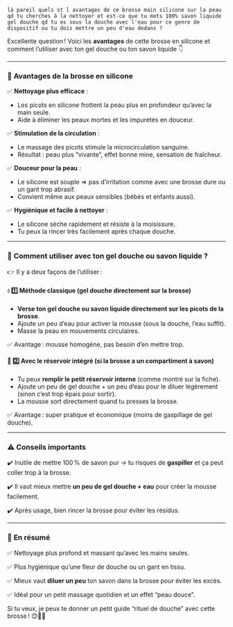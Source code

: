 ```
là pareil quels st l avantages de ce brosse main silicone sur la peau qd tu cherches à la nettoyer et est-ce que tu mets 100% savon liquide gel douche qd tu es sous la douche avec l'eau pour ce genre de dispositif ou tu dois mettre un peu d'eau dedans ?
```

Excellente question ! Voici les **avantages** de cette brosse en silicone et comment l’utiliser avec ton gel douche ou ton savon liquide 👇

------

### 🌟 **Avantages de la brosse en silicone**

✅ **Nettoyage plus efficace** :

- Les picots en silicone frottent la peau plus en profondeur qu’avec la main seule.
- Aide à éliminer les peaux mortes et les impuretés en douceur.

✅ **Stimulation de la circulation** :

- Le massage des picots stimule la microcirculation sanguine.
- Résultat : peau plus “vivante”, effet bonne mine, sensation de fraîcheur.

✅ **Douceur pour la peau** :

- Le silicone est souple ⇒ pas d’irritation comme avec une brosse dure ou un gant trop abrasif.
- Convient même aux peaux sensibles (bébés et enfants aussi).

✅ **Hygiénique et facile à nettoyer** :

- Le silicone sèche rapidement et résiste à la moisissure.
- Tu peux la rincer très facilement après chaque douche.

------

### 🚿 **Comment utiliser avec ton gel douche ou savon liquide ?**

👉 Il y a deux façons de l’utiliser :

#### 💧 **1️⃣ Méthode classique (gel douche directement sur la brosse)**

- **Verse ton gel douche ou savon liquide directement sur les picots de la brosse**.
- Ajoute un peu d’eau pour activer la mousse (sous la douche, l’eau suffit).
- Masse la peau en mouvements circulaires.

✅ Avantage : mousse homogène, pas besoin d’en mettre trop.

#### 🧴 **2️⃣ Avec le réservoir intégré (si la brosse a un compartiment à savon)**

- Tu peux **remplir le petit réservoir interne** (comme montré sur la fiche).
- Ajoute un peu de gel douche + un peu d’eau pour le diluer légèrement (sinon c’est trop épais pour sortir).
- La mousse sort directement quand tu presses la brosse.

✅ Avantage : super pratique et économique (moins de gaspillage de gel douche).

------

### ⚠️ **Conseils importants**

✔️ Inutile de mettre 100 % de savon pur → tu risques de **gaspiller** et ça peut coller trop à la brosse.

✔️ Il vaut mieux mettre **un peu de gel douche + eau** pour créer la mousse facilement.

✔️ Après usage, bien rincer la brosse pour éviter les résidus.

------

### 🎯 **En résumé**

✅ Nettoyage plus profond et massant qu’avec les mains seules.

✅ Plus hygiénique qu’une fleur de douche ou un gant en tissu.

✅ Mieux vaut **diluer un peu** ton savon dans la brosse pour éviter les excès.

✅ Idéal pour un petit massage quotidien et un effet “peau douce”.

Si tu veux, je peux te donner un petit guide “rituel de douche” avec cette brosse ! 😊🚿✨